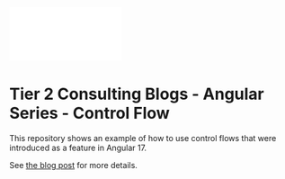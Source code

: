 <img src="./src/assets/t2-logo.svg" alt="Tier 2 Consulting" width="200px" />

# Tier 2 Consulting Blogs - Angular Series - Control Flow  

This repository shows an example of how to use control flows that were introduced as a feature in Angular 17.

See [the blog post](https://www.tier2consulting.com/blogs/tbc) for more details.
